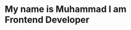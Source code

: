 #  My name is Muhammad I am Frontend Developer

<!--
### - ⚡ Zdarova 👋  
<p align='center'>
  <img src='https://user-images.githubusercontent.com/5713670/87202985-820dcb80-c2b6-11ea-9f56-7ec461c497c3.gif' width='200'>
</p>

![soft](https://capsule-render.vercel.app/api?type=soft&color=gradient&text=Come%20again!&fontSize=40&animation=twinkling)
